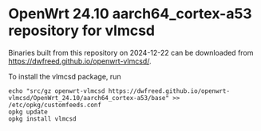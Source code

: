 OpenWrt 24.10 aarch64_cortex-a53 repository for vlmcsd
========

Binaries built from this repository on 2024-12-22 can be downloaded from <https://dwfreed.github.io/openwrt-vlmcsd/>.

To install the vlmcsd package, run

```
echo "src/gz openwrt-vlmcsd https://dwfreed.github.io/openwrt-vlmcsd/OpenWrt_24.10/aarch64_cortex-a53/base" >> /etc/opkg/customfeeds.conf
opkg update
opkg install vlmcsd
```
